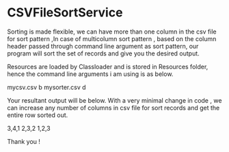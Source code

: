 # CSVFileSortService

Sorting is made flexible, we can have more than one column in the  csv file for sort pattern ,In case of multicolumn sort pattern , based on the column header passed through command line argument as sort pattern, our program will sort the set of records and give you the desired output.

Resources are loaded by Classloader and is stored in Resources folder, hence the command line arguments i am using is as below.

mycsv.csv b mysorter.csv d

Your resultant output will be below. With a very minimal change in code , we can increase any number of columns in csv file  for sort records and get the entire row sorted out.

3,4,1
2,3,2
1,2,3

Thank you !
